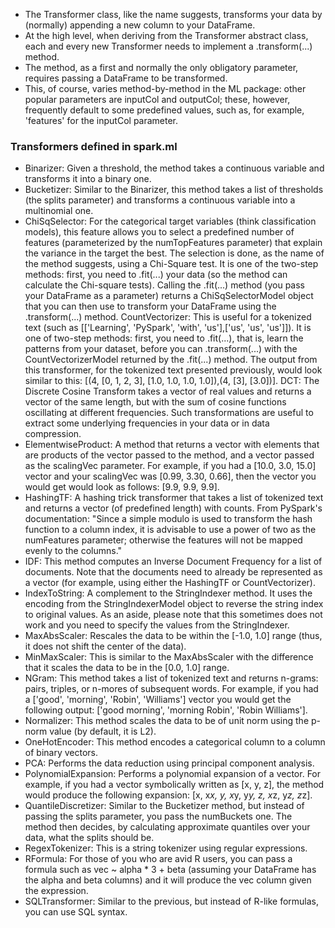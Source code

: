 * The Transformer class, like the name suggests, transforms your data by (normally) appending a new column to your DataFrame.
* At the high level, when deriving from the Transformer abstract class, each and every new Transformer needs to implement a .transform(...) method. 
* The method, as a first and normally the only obligatory parameter, requires passing a DataFrame to be transformed. 
* This, of course, varies method-by-method in the ML package: other popular parameters are inputCol and outputCol; these, however, frequently default to some predefined values, such as, for example, 'features' for the inputCol parameter.

### Transformers defined in spark.ml

* Binarizer: Given a threshold, the method takes a continuous variable and transforms it into a binary one.
* Bucketizer: Similar to the Binarizer, this method takes a list of thresholds (the splits parameter) and transforms a continuous variable into a multinomial one.
* ChiSqSelector: For the categorical target variables (think classification models), this feature allows you to select a predefined number of features (parameterized by the numTopFeatures parameter) that explain the variance in the target the best. The selection is done, as the name of the method suggests, using a Chi-Square test. It is one of the two-step methods: first, you need to .fit(...) your data (so the method can calculate the Chi-square tests). Calling the .fit(...) method (you pass your DataFrame as a parameter) returns a ChiSqSelectorModel object that you can then use to transform your DataFrame using the .transform(...) method.
CountVectorizer: This is useful for a tokenized text (such as [['Learning', 'PySpark', 'with', 'us'],['us', 'us', 'us']]). It is one of two-step methods: first, you need to .fit(...), that is, learn the patterns from your dataset, before you can .transform(...) with the CountVectorizerModel returned by the .fit(...) method. The output from this transformer, for the tokenized text presented previously, would look similar to this: [(4, [0, 1, 2, 3], [1.0, 1.0, 1.0, 1.0]),(4, [3], [3.0])].
DCT: The Discrete Cosine Transform takes a vector of real values and returns a vector of the same length, but with the sum of cosine functions oscillating at different frequencies. Such transformations are useful to extract some underlying frequencies in your data or in data compression.
* ElementwiseProduct: A method that returns a vector with elements that are products of the vector passed to the method, and a vector passed as the scalingVec parameter. For example, if you had a [10.0, 3.0, 15.0] vector and your scalingVec was [0.99, 3.30, 0.66], then the vector you would get would look as follows: [9.9, 9.9, 9.9].
* HashingTF: A hashing trick transformer that takes a list of tokenized text and returns a vector (of predefined length) with counts. From PySpark's documentation:
"Since a simple modulo is used to transform the hash function to a column index, it is advisable to use a power of two as the numFeatures parameter; otherwise the features will not be mapped evenly to the columns."
* IDF: This method computes an Inverse Document Frequency for a list of documents. Note that the documents need to already be represented as a vector (for example, using either the HashingTF or CountVectorizer).
* IndexToString: A complement to the StringIndexer method. It uses the encoding from the StringIndexerModel object to reverse the string index to original values. As an aside, please note that this sometimes does not work and you need to specify the values from the StringIndexer.
* MaxAbsScaler: Rescales the data to be within the [-1.0, 1.0] range (thus, it does not shift the center of the data).
* MinMaxScaler: This is similar to the MaxAbsScaler with the difference that it scales the data to be in the [0.0, 1.0] range.
* NGram: This method takes a list of tokenized text and returns n-grams: pairs, triples, or n-mores of subsequent words. For example, if you had a ['good', 'morning', 'Robin', 'Williams'] vector you would get the following output: ['good morning', 'morning Robin', 'Robin Williams'].
* Normalizer: This method scales the data to be of unit norm using the p-norm value (by default, it is L2).
* OneHotEncoder: This method encodes a categorical column to a column of binary vectors.
* PCA: Performs the data reduction using principal component analysis.
* PolynomialExpansion: Performs a polynomial expansion of a vector. For example, if you had a vector symbolically written as [x, y, z], the method would produce the following expansion: [x, x*x, y, x*y, y*y, z, x*z, y*z, z*z].
* QuantileDiscretizer: Similar to the Bucketizer method, but instead of passing the splits parameter, you pass the numBuckets one. The method then decides, by calculating approximate quantiles over your data, what the splits should be.
* RegexTokenizer: This is a string tokenizer using regular expressions.
* RFormula: For those of you who are avid R users, you can pass a formula such as vec ~ alpha * 3 + beta (assuming your DataFrame has the alpha and beta columns) and it will produce the vec column given the expression.
* SQLTransformer: Similar to the previous, but instead of R-like formulas, you can use SQL syntax.